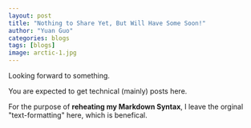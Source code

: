 ```yaml
---
layout: post
title: "Nothing to Share Yet, But Will Have Some Soon!"
author: "Yuan Guo"
categories: blogs
tags: [blogs]
image: arctic-1.jpg
---
```


Looking forward to something.

You are expected to get technical (mainly) posts here.

For the purpose of **reheating my Markdown Syntax**, I leave the orginal "text-formatting" here, which is benefical.